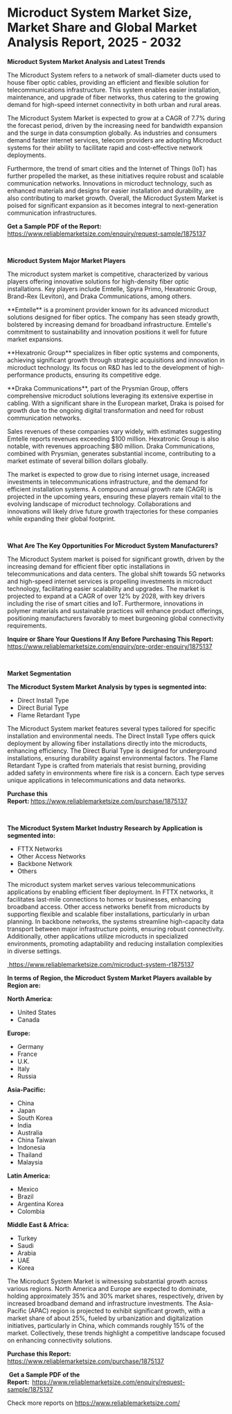 <p><h1>Microduct System Market Size, Market Share and Global Market Analysis Report, 2025 - 2032</h1></p><p><strong>Microduct System Market Analysis and Latest Trends</strong></p>
<p><p>The Microduct System refers to a network of small-diameter ducts used to house fiber optic cables, providing an efficient and flexible solution for telecommunications infrastructure. This system enables easier installation, maintenance, and upgrade of fiber networks, thus catering to the growing demand for high-speed internet connectivity in both urban and rural areas.</p><p>The Microduct System Market is expected to grow at a CAGR of 7.7% during the forecast period, driven by the increasing need for bandwidth expansion and the surge in data consumption globally. As industries and consumers demand faster internet services, telecom providers are adopting Microduct systems for their ability to facilitate rapid and cost-effective network deployments. </p><p>Furthermore, the trend of smart cities and the Internet of Things (IoT) has further propelled the market, as these initiatives require robust and scalable communication networks. Innovations in microduct technology, such as enhanced materials and designs for easier installation and durability, are also contributing to market growth. Overall, the Microduct System Market is poised for significant expansion as it becomes integral to next-generation communication infrastructures.</p></p>
<p><strong>Get a Sample PDF of the Report:&nbsp;</strong> <a href="https://www.reliablemarketsize.com/enquiry/request-sample/1875137?utm_campaign=2005&utm_medium=2&utm_source=Github&utm_content=ia&utm_term=14022025&utm_id=microduct-system">https://www.reliablemarketsize.com/enquiry/request-sample/1875137</a></p>
<p>&nbsp;</p>
<p><strong>Microduct System Major Market Players</strong></p>
<p><p>The microduct system market is competitive, characterized by various players offering innovative solutions for high-density fiber optic installations. Key players include Emtelle, Spyra Primo, Hexatronic Group, Brand-Rex (Leviton), and Draka Communications, among others.</p><p>**Emtelle** is a prominent provider known for its advanced microduct solutions designed for fiber optics. The company has seen steady growth, bolstered by increasing demand for broadband infrastructure. Emtelle's commitment to sustainability and innovation positions it well for future market expansions.</p><p>**Hexatronic Group** specializes in fiber optic systems and components, achieving significant growth through strategic acquisitions and innovation in microduct technology. Its focus on R&D has led to the development of high-performance products, ensuring its competitive edge.</p><p>**Draka Communications**, part of the Prysmian Group, offers comprehensive microduct solutions leveraging its extensive expertise in cabling. With a significant share in the European market, Draka is poised for growth due to the ongoing digital transformation and need for robust communication networks.</p><p>Sales revenues of these companies vary widely, with estimates suggesting Emtelle reports revenues exceeding $100 million. Hexatronic Group is also notable, with revenues approaching $80 million. Draka Communications, combined with Prysmian, generates substantial income, contributing to a market estimate of several billion dollars globally.</p><p>The market is expected to grow due to rising internet usage, increased investments in telecommunications infrastructure, and the demand for efficient installation systems. A compound annual growth rate (CAGR) is projected in the upcoming years, ensuring these players remain vital to the evolving landscape of microduct technology. Collaborations and innovations will likely drive future growth trajectories for these companies while expanding their global footprint.</p></p>
<p>&nbsp;</p>
<p><strong>What Are The Key Opportunities For Microduct System Manufacturers?</strong></p>
<p><p>The Microduct System market is poised for significant growth, driven by the increasing demand for efficient fiber optic installations in telecommunications and data centers. The global shift towards 5G networks and high-speed internet services is propelling investments in microduct technology, facilitating easier scalability and upgrades. The market is projected to expand at a CAGR of over 12% by 2028, with key drivers including the rise of smart cities and IoT. Furthermore, innovations in polymer materials and sustainable practices will enhance product offerings, positioning manufacturers favorably to meet burgeoning global connectivity requirements.</p></p>
<p><strong>Inquire or Share Your Questions If Any Before Purchasing This Report:</strong> <a href="https://www.reliablemarketsize.com/enquiry/pre-order-enquiry/1875137?utm_campaign=2005&utm_medium=2&utm_source=Github&utm_content=ia&utm_term=14022025&utm_id=microduct-system">https://www.reliablemarketsize.com/enquiry/pre-order-enquiry/1875137</a></p>
<p>&nbsp;</p>
<p><strong>Market Segmentation</strong></p>
<p><strong>The Microduct System Market Analysis by types is segmented into:</strong></p>
<p><ul><li>Direct Install Type</li><li>Direct Burial Type</li><li>Flame Retardant Type</li></ul></p>
<p><p>The Microduct System market features several types tailored for specific installation and environmental needs. The Direct Install Type offers quick deployment by allowing fiber installations directly into the microducts, enhancing efficiency. The Direct Burial Type is designed for underground installations, ensuring durability against environmental factors. The Flame Retardant Type is crafted from materials that resist burning, providing added safety in environments where fire risk is a concern. Each type serves unique applications in telecommunications and data networks.</p></p>
<p><strong>Purchase this Report:&nbsp;</strong><a href="https://www.reliablemarketsize.com/purchase/1875137?utm_campaign=2005&utm_medium=2&utm_source=Github&utm_content=ia&utm_term=14022025&utm_id=microduct-system">https://www.reliablemarketsize.com/purchase/1875137</a></p>
<p>&nbsp;</p>
<p><strong>The Microduct System Market Industry Research by Application is segmented into:</strong></p>
<p><ul><li>FTTX Networks</li><li>Other Access Networks</li><li>Backbone Network</li><li>Others</li></ul></p>
<p><p>The microduct system market serves various telecommunications applications by enabling efficient fiber deployment. In FTTX networks, it facilitates last-mile connections to homes or businesses, enhancing broadband access. Other access networks benefit from microducts by supporting flexible and scalable fiber installations, particularly in urban planning. In backbone networks, the systems streamline high-capacity data transport between major infrastructure points, ensuring robust connectivity. Additionally, other applications utilize microducts in specialized environments, promoting adaptability and reducing installation complexities in diverse settings.</p></p>
<p><a href="https://www.reliablemarketsize.com/microduct-system-r1875137?utm_campaign=2005&utm_medium=2&utm_source=Github&utm_content=ia&utm_term=14022025&utm_id=microduct-system">&nbsp;https://www.reliablemarketsize.com/microduct-system-r1875137</a></p>
<p><strong>In terms of Region, the Microduct System Market Players available by Region are:</strong></p>
<p>
    <p> <strong> North America: </strong>
        <ul>
            <li>United States</li>
            <li>Canada</li>
        </ul>
        </p> 
    <p> <strong> Europe: </strong>
        <ul>
            <li>Germany</li>
            <li>France</li>
            <li>U.K.</li>
            <li>Italy</li>
            <li>Russia</li>
        </ul>
        </p> 
    <p> <strong> Asia-Pacific: </strong>
        <ul>
            <li>China</li>
            <li>Japan</li>
            <li>South Korea</li>
            <li>India</li>
            <li>Australia</li>
            <li>China Taiwan</li>
            <li>Indonesia</li>
            <li>Thailand</li>
            <li>Malaysia</li>
        </ul>
        </p> 
    <p> <strong> Latin America: </strong>
        <ul>
            <li>Mexico</li>
            <li>Brazil</li>
            <li>Argentina Korea</li>
            <li>Colombia</li>
        </ul>
        </p> 
    <p> <strong> Middle East & Africa: </strong>
        <ul>
            <li>Turkey</li>
            <li>Saudi</li>
            <li>Arabia</li>
            <li>UAE</li>
            <li>Korea</li>
        </ul>
    </p>
    </p>
<p><p>The Microduct System Market is witnessing substantial growth across various regions. North America and Europe are expected to dominate, holding approximately 35% and 30% market shares, respectively, driven by increased broadband demand and infrastructure investments. The Asia-Pacific (APAC) region is projected to exhibit significant growth, with a market share of about 25%, fueled by urbanization and digitalization initiatives, particularly in China, which commands roughly 15% of the market. Collectively, these trends highlight a competitive landscape focused on enhancing connectivity solutions.</p></p>
<p><strong>Purchase this Report: </strong><a href="https://www.reliablemarketsize.com/purchase/1875137?utm_campaign=2005&utm_medium=2&utm_source=Github&utm_content=ia&utm_term=14022025&utm_id=microduct-system">https://www.reliablemarketsize.com/purchase/1875137</a></p>
<p>&nbsp;<strong>Get a Sample PDF of the Report:&nbsp;&nbsp;</strong><a href="https://www.reliablemarketsize.com/enquiry/request-sample/1875137?utm_campaign=2005&utm_medium=2&utm_source=Github&utm_content=ia&utm_term=14022025&utm_id=microduct-system">https://www.reliablemarketsize.com/enquiry/request-sample/1875137</a></p>
<p><strong></strong></p>
<p>Check more reports on <a href="https://www.reliablemarketsize.com/?utm_campaign=2005&utm_medium=2&utm_source=Github&utm_content=ia&utm_term=14022025&utm_id=microduct-system">https://www.reliablemarketsize.com/</a></p>